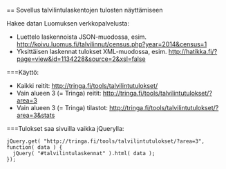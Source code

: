 
== Sovellus talvilintulaskentojen tulosten näyttämiseen

Hakee datan Luomuksen verkkopalvelusta:
* Luettelo laskennoista JSON-muodossa, esim. http://koivu.luomus.fi/talvilinnut/census.php?year=2014&census=1
* Yksittäisen laskennat tulokset XML-muodossa, esim. http://hatikka.fi/?page=view&id=1134228&source=2&xsl=false

===Käyttö:
* Kaikki reitit: http://tringa.fi/tools/talvilintutulokset/
* Vain alueen 3 (= Tringa) reitit: http://tringa.fi/tools/talvilintutulokset/?area=3
* Vain alueen 3 (= Tringa) tilastot: http://tringa.fi/tools/talvilintutulokset/?area=3&stats

===Tulokset saa sivuilla vaikka jQuerylla:

	jQuery.get( "http://tringa.fi/tools/talvilintutulokset/?area=3", function( data ) {
	  jQuery( "#talvilintulaskennat" ).html( data );
	});
